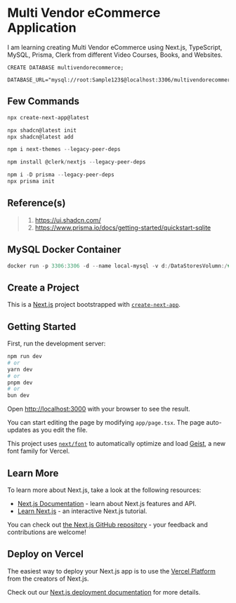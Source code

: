 # Multi Vendor eCommerce Application

I am learning creating Multi Vendor eCommerce using Next.js, TypeScript, MySQL, Prisma, Clerk from different Video Courses, Books, and Websites.

```text
CREATE DATABASE multivendorecommerce;

DATABASE_URL="mysql://root:Sample123$@localhost:3306/multivendorecommerce"
```

## Few Commands

```powershell
npx create-next-app@latest

npx shadcn@latest init
npx shadcn@latest add

npm i next-themes --legacy-peer-deps

npm install @clerk/nextjs --legacy-peer-deps

npm i -D prisma --legacy-peer-deps
npx prisma init


```

## Reference(s)

> 1. <https://ui.shadcn.com/>
> 1. <https://www.prisma.io/docs/getting-started/quickstart-sqlite>

## MySQL Docker Container

```powershell
docker run -p 3306:3306 -d --name local-mysql -v d:/DataStoresVolumn:/var/lib/mysql -e MYSQL_ROOT_PASSWORD=Sample123$ mysql:latest
```

## Create a Project

This is a [Next.js](https://nextjs.org) project bootstrapped with [`create-next-app`](https://nextjs.org/docs/app/api-reference/cli/create-next-app).

## Getting Started

First, run the development server:

```bash
npm run dev
# or
yarn dev
# or
pnpm dev
# or
bun dev
```

Open [http://localhost:3000](http://localhost:3000) with your browser to see the result.

You can start editing the page by modifying `app/page.tsx`. The page auto-updates as you edit the file.

This project uses [`next/font`](https://nextjs.org/docs/app/building-your-application/optimizing/fonts) to automatically optimize and load [Geist](https://vercel.com/font), a new font family for Vercel.

## Learn More

To learn more about Next.js, take a look at the following resources:

- [Next.js Documentation](https://nextjs.org/docs) - learn about Next.js features and API.
- [Learn Next.js](https://nextjs.org/learn) - an interactive Next.js tutorial.

You can check out [the Next.js GitHub repository](https://github.com/vercel/next.js) - your feedback and contributions are welcome!

## Deploy on Vercel

The easiest way to deploy your Next.js app is to use the [Vercel Platform](https://vercel.com/new?utm_medium=default-template&filter=next.js&utm_source=create-next-app&utm_campaign=create-next-app-readme) from the creators of Next.js.

Check out our [Next.js deployment documentation](https://nextjs.org/docs/app/building-your-application/deploying) for more details.
